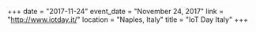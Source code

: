 +++
date = "2017-11-24"
event_date = "November 24, 2017"
link = "http://www.iotday.it/"
location = "Naples, Italy"
title = "IoT Day Italy"
+++
